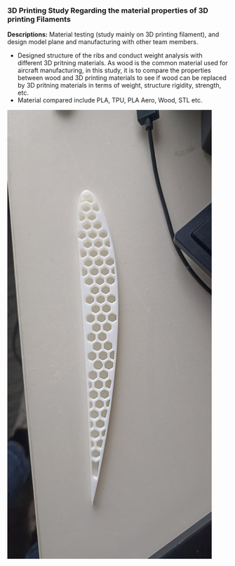 ### 3D Printing Study Regarding the material properties of 3D printing Filaments

**Descriptions:** Material testing (study mainly on 3D printing filament), and design model plane and manufacturing with other team members.
- Designed structure of the ribs and conduct weight analysis with different 3D pritning materials. As wood is the common material used for aircraft manufacturing, in this study, it is to compare the properties between wood and 3D printing materials to see if wood can be replaced by 3D pritning materials in terms of weight, structure rigidity, strength, etc.
- Material compared include PLA, TPU, PLA Aero, Wood, STL etc.


![3D Printing Study for Honey-Comb Rib](https://github.com/Leilazehui/Leilazehui.github.io/blob/main/Assets/Rib_Structure_Honeycomb.jpg)
